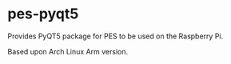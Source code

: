 # pes-pyqt5

Provides PyQT5 package for PES to be used on the Raspberry Pi.

Based upon Arch Linux Arm version.

